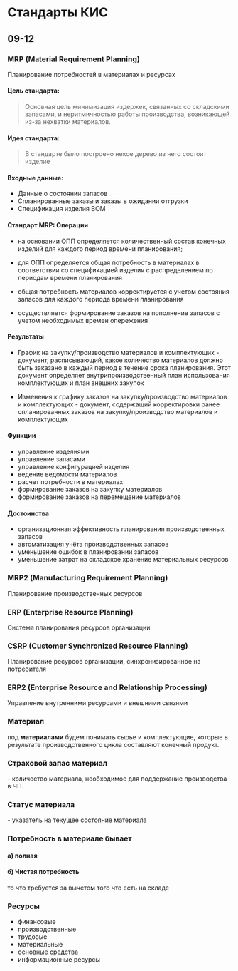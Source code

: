 # Стандарты КИС

## 09-12

### **MRP** (Material Requirement Planning) 

Планирование потребностей в материалах и ресурсах

#### Цель стандарта:

> Основная цель минимизация издержек, связанных со складскими запасами, и неритмичностью работы производства, возникающей из-за нехватки материалов.

#### Идея стандарта:


> В стандарте было построено некое дерево из чего состоит изделие

#### Входные данные:

+ Данные о состоянии запасов
+ Спланированные заказы и заказы в ожидании отгрузки
+ Спецификация изделия BOM 

#### Стандарт MRP: Операции

+ на основании ОПП определяется количественный состав конечных изделий для каждого период времени планирования;

+ для ОПП определяется общая потребность в материалах в соответствии со спецификацией изделия с распределением по периодам времени планирования

+ общая потребность материалов корректируется с учетом состояния запасов для каждого периода времени планирования

+ осуществляется формирование заказов на пополнение запасов с учетом необходимых времен опережения

#### Результаты

+ График на закупку/производство материалов и комплектующих - документ, расписывающий, какое количество материалов должно быть заказано в каждый период в течение срока планирования. Этот документ определяет внутрипроизводственный план использования комплектующих и план внешних закупок

+ Изменения к графику заказов на закупку/производство материалов и комплектующих - документ, содержащий корректировки ранее спланированных заказов на закупку/производство материалов и комплектующих

#### Функции

+ управление изделиями
+ управление запасами
+ управление конфигурацией изделия
+ ведение ведомости материалов
+ расчет потребности в материалах
+ формирование заказов на закупку материалов
+ формирование заказов на перемещение материалов

#### Достоинства 

+ организационная эффективность планирования производственных запасов
+ автоматизация учёта производственных запасов
+ уменьшение ошибок в планировании запасов
+ уменьшение затрат на складское хранение материальных ресурсов

### **MRP2** (Manufacturing Requirement Planning)

Планирование производственных ресурсов

### **ERP** (Enterprise Resource Planning)

Система планирования ресурсов организации

### **CSRP** (Customer Synchronized Resource Planning)

Планирование ресурсов организации, синхронизированное на потребителя

### **ERP2** (Enterprise Resource and Relationship Processing)

Управление внутренними ресурсами и внешними связями

### Материал 

под **материалами** будем понимать сырье и комплектующие, которые в результате производственного
цикла составляют конечный продукт.

### Страховой запас материал

\- количество материала, необходимое для поддержание производства в ЧП.

### Статус материала

\- указатель на текущее состояние материала

### Потребность в материале бывает

#### а) полная
#### б) Чистая потребность

то что требуется за вычетом того что есть на складе

### Ресурсы

- финансовые
- производственные
- трудовые
- материальные
- основные средства
- информационные ресурсы
